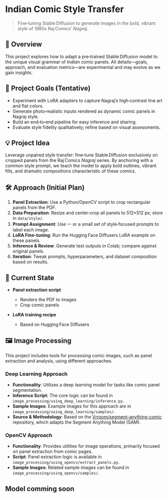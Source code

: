 # Indian Comic Style Transfer

> Fine‑tuning Stable Diffusion to generate images in the bold, vibrant style of 1980s Raj Comics’ _Nagraj_.

## 📖 Overview

This project explores how to adapt a pre‑trained Stable Diffusion model to the unique visual grammar of _Indian_ comic panels. All details—goals, approach, and evaluation metrics—are experimental and may evolve as we gain insights.

## 🎯 Project Goals (Tentative)

-   Experiment with LoRA adapters to capture Nagraj’s high‑contrast line art and flat colors.
-   Generate photo‑realistic inputs rendered as dynamic comic panels in Nagraj style.
-   Build an end‑to‑end pipeline for easy inference and sharing.
-   Evaluate style fidelity qualitatively; refine based on visual assessments.

## 💡 Project Idea

Leverage unpaired style transfer: fine‑tune Stable Diffusion exclusively on cropped panels from the Raj Comics _Nagraj_ series. By anchoring with a common style prompt, we teach the model to apply bold outlines, vibrant fills, and dramatic compositions characteristic of these comics.

## 🛠 Approach (Initial Plan)

1. **Panel Extraction**: Use a Python/OpenCV script to crop rectangular panels from the PDF.
2. **Data Preparation**: Resize and center‑crop all panels to 512×512 px; store in `data/style/`.
3. **Prompt Assignment**: Use 一 or a small set of style‑focused prompts to label each image.
4. **LoRA Fine‑tuning**: Run the Hugging Face Diffusers LoRA example on these panels.
5. **Inference & Review**: Generate test outputs in Colab; compare against original panels.
6. **Iteration**: Tweak prompts, hyperparameters, and dataset composition based on results.

## 🚧 Current State

-   **Panel extraction script**

    -   Renders the PDF to images
    -   Crop comic panels

-   **LoRA training recipe**
    -   Based on Hugging Face Diffusers

## 🖼️ Image Processing

This project includes tools for processing comic images, such as panel extraction and analysis, using different approaches.

### Deep Learning Approach

-   **Functionality**: Utilizes a deep learning model for tasks like comic panel segmentation.
-   **Inference Script**: The core logic can be found in `image_processing/using_deep_learning/inference.py`.
-   **Sample Images**: Example images for this approach are in `image_processing/using_deep_learning/samples/`.
-   **Source & Methodology**: Based on the [Vrroom/segment-anything-comic](https://github.com/Vrroom/segment-anything-comic) repository, which adapts the Segment Anything Model (SAM).

### OpenCV Approach

-   **Functionality**: Provides utilities for image operations, primarily focused on panel extraction from comic pages.
-   **Script**: Panel extraction logic is available in `image_processing/using_opencv/extract_panels.py`.
-   **Sample Images**: Related sample images can be found in `image_processing/using_opencv/samples/`.

## Model comming soon
